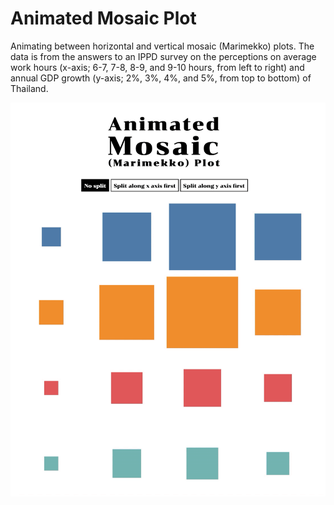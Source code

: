 # Animated Mosaic Plot

Animating between horizontal and vertical mosaic (Marimekko) plots. The data is from the answers to an IPPD survey on the perceptions on average work hours (x-axis; 6-7, 7-8, 8-9, and 9-10 hours, from left to right) and annual GDP growth (y-axis; 2%, 3%, 4%, and 5%, from top to bottom) of Thailand.

![animation](animation.gif)